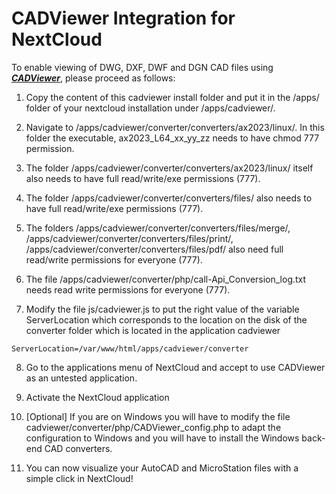 # CADViewer Integration for NextCloud

To enable viewing of DWG, DXF, DWF and DGN CAD files using ***[CADViewer](https://www.cadviewer.com)***, please proceed as follows:

1. Copy the content of this cadviewer install folder and put it in the /apps/ folder of your nextcloud installation under /apps/cadviewer/.

2.  Navigate to /apps/cadviewer/converter/converters/ax2023/linux/. In this folder the executable, ax2023_L64_xx_yy_zz  needs to have chmod 777 permission.

3. The folder /apps/cadviewer/converter/converters/ax2023/linux/ itself also needs to have full read/write/exe permissions (777).

4. The folder /apps/cadviewer/converter/converters/files/ also needs to have full read/write/exe permissions (777).

5. The folders  /apps/cadviewer/converter/converters/files/merge/, /apps/cadviewer/converter/converters/files/print/, /apps/cadviewer/converter/converters/files/pdf/ also need full read/write permissions for everyone (777).

6. The file /apps/cadviewer/converter/php/call-Api_Conversion_log.txt  needs read write permissions for everyone (777).

7. Modify the file js/cadviewer.js to put the right value of the variable ServerLocation which corresponds to the location on the disk of the converter folder which is located in the application cadviewer
```
ServerLocation=/var/www/html/apps/cadviewer/converter
```
8. Go to the applications menu of NextCloud and accept to use CADViewer as an untested application. 

9. Activate the NextCloud application

10. [Optional] If you are on Windows you will have to modify the file cadviewer/converter/php/CADViewer_config.php to adapt the configuration to Windows and you will have to install the Windows back-end CAD converters.   

11. You can now visualize your AutoCAD and MicroStation files with a simple click in NextCloud!




